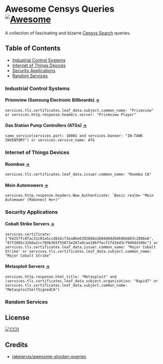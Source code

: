 # Awesome Censys Queries [![Awesome](https://awesome.re/badge.svg)](https://awesome.re)

A collection of fascinating and bizarre [Censys Search](https://search.censys.io) queries.

## Table of Contents

- [Industrial Control Systems](#industrial-control-systems)
- [Internet of Things Devices](#internet-of-things-devices)
- [Security Applications](#security-applications)
- [Random Services](#random-services)

### Industrial Control Systems

#### Prismview (Samsung Electronic Billboards) [&#x2192;](https://search.censys.io/search?resource=hosts&q=services.tls.certificates.leaf_data.subject.common_name%3A+%22Prismview%22+or+services.http.response.headers.server%3A+%22Prismview+Player%22)

```dsl
services.tls.certificates.leaf_data.subject.common_name: "Prismview" or services.http.response.headers.server: "Prismview Player"
```

#### Gas Station Pump Controllers (ATGs) [&#x2192;](https://search.censys.io/search?resource=hosts&q=same_service%28services.port%3A+10001+and+services.banner%3A+%22IN-TANK+INVENTORY%22%29+or+services.service_name%3A+ATG)

```dsl
same_service(services.port: 10001 and services.banner: "IN-TANK INVENTORY") or services.service_name: ATG
```

### Internet of Things Devices

#### Roombas [&#x2192;](https://search.censys.io/search?resource=hosts&q=services.tls.certificates.leaf_data.issuer.common_name%3A+%22Roomba+CA%22)

```dsl
services.tls.certificates.leaf_data.issuer.common_name: "Roomba CA"
```

#### Mein Automowers [&#x2192;](https://search.censys.io/search?resource=hosts&q=services.http.response.headers.Www_Authenticate%3A+%60Basic+realm%3D+%22Mein+Automower+%28Robonect+Hx%2B%29%22%60)

```dsl
services.http.response.headers.Www_Authenticate: `Basic realm= "Mein Automower (Robonect Hx+)"`
```

### Security Applications

#### Cobalt Strike Servers [&#x2192;](https://search.censys.io/search?resource=hosts&q=services.certificate%3A+%7B%2264257fc0fac31c01a5ccd816c73ea86e639260da1604d04db869bb603c2886e6%22%2C+%2287f2085c32b6a2cc709b365f55873e207a9caa10bffecf2fd16d3cf9d94d390c%22%7D+or+services.tls.certificates.leaf_data.issuer.common_name%3A+%22Major+Cobalt+Strike%22+or+services.tls.certificates.leaf_data.subject.common_name%3A+%22Major+Cobalt+Strike%22)

```dsl
services.certificate: {"64257fc0fac31c01a5ccd816c73ea86e639260da1604d04db869bb603c2886e6", "87f2085c32b6a2cc709b365f55873e207a9caa10bffecf2fd16d3cf9d94d390c"} or services.tls.certificates.leaf_data.issuer.common_name: "Major Cobalt Strike" or services.tls.certificates.leaf_data.subject.common_name: "Major Cobalt Strike"
```

#### Metasploit Servers [&#x2192;](https://search.censys.io/search?resource=hosts&q=services.http.response.html_title%3A+%22Metasploit%22+and+%28services.tls.certificates.leaf_data.subject.organization%3A+%22Rapid7%22+or+services.tls.certificates.leaf_data.subject.common_name%3A+%22MetasploitSelfSignedCA%22%29)

```dsl
services.http.response.html_title: "Metasploit" and (services.tls.certificates.leaf_data.subject.organization: "Rapid7" or services.tls.certificates.leaf_data.subject.common_name: "MetasploitSelfSignedCA")
```

### Random Services

## License

[![CC0](http://mirrors.creativecommons.org/presskit/buttons/88x31/svg/cc-zero.svg)](https://creativecommons.org/publicdomain/zero/1.0/)

## Credits

- [jakejarvis/awesome-shodan-queries](https://github.com/jakejarvis/awesome-shodan-queries)
